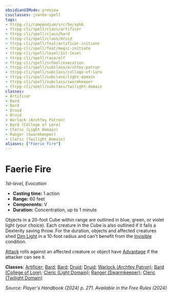 ```yaml
---
obsidianUIMode: preview
cssclasses: json5e-spell
tags:
- ttrpg-cli/compendium/src/5e/xphb
- ttrpg-cli/spell/class/artificer
- ttrpg-cli/spell/class/bard
- ttrpg-cli/spell/class/druid
- ttrpg-cli/spell/feat/artificer-initiate
- ttrpg-cli/spell/feat/magic-initiate
- ttrpg-cli/spell/level/1st-level
- ttrpg-cli/spell/race/elf
- ttrpg-cli/spell/school/evocation
- ttrpg-cli/spell/subclass/archfey-patron
- ttrpg-cli/spell/subclass/college-of-lore
- ttrpg-cli/spell/subclass/light-domain
- ttrpg-cli/spell/subclass/swarmkeeper
- ttrpg-cli/spell/subclass/twilight-domain
classes:
- Artificer
- Bard
- Bard
- Druid
- Druid
- Warlock (Archfey Patron)
- Bard (College of Lore)
- Cleric (Light Domain)
- Ranger (Swarmkeeper)
- Cleric (Twilight Domain)
aliases: ["Faerie Fire"]
---
```

# Faerie Fire
*1st-level, Evocation*  

- **Casting time:** 1 action
- **Range:** 60 feet
- **Components:** V
- **Duration:** Concentration, up to 1 minute

Objects in a 20-foot Cube within range are outlined in blue, green, or violet light (your choice). Each creature in the Cube is also outlined if it fails a Dexterity saving throw. For the duration, objects and affected creatures shed [Dim Light](3-Compendium/rules/variant-rules/dim-light-xphb.md) in a 10-foot radius and can't benefit from the [Invisible](3-Compendium/rules/conditions.md#Invisible) condition.

[Attack](3-Compendium/rules/actions.md#Attack) rolls against an affected creature or object have [Advantage](3-Compendium/rules/variant-rules/advantage-xphb.md) if the attacker can see it.

**Classes**: [Artificer](list-spells-classes-artificer); [Bard](list-spells-classes-bard); [Bard](list-spells-classes-bard); [Druid](list-spells-classes-druid); [Druid](list-spells-classes-druid); [Warlock (Archfey Patron)](list-spells-classes-warlock-xphb-archfey-patron-xphb); [Bard (College of Lore)](list-spells-classes-bard-xphb-college-of-lore-xphb); [Cleric (Light Domain)](list-spells-classes-cleric-xphb-light-domain-xphb); [Ranger (Swarmkeeper)](list-spells-classes-ranger-xphb-swarmkeeper-tce); [Cleric (Twilight Domain)](list-spells-classes-cleric-xphb-twilight-domain-tce)

*Source: Player's Handbook (2024) p. 271. Available in the Free Rules (2024)*